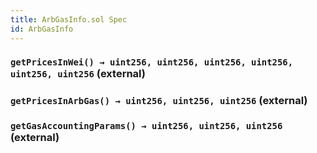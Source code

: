 ```yaml
---
title: ArbGasInfo.sol Spec
id: ArbGasInfo
---
```


### `getPricesInWei() → uint256, uint256, uint256, uint256, uint256, uint256` (external)

### `getPricesInArbGas() → uint256, uint256, uint256` (external)

### `getGasAccountingParams() → uint256, uint256, uint256` (external)
